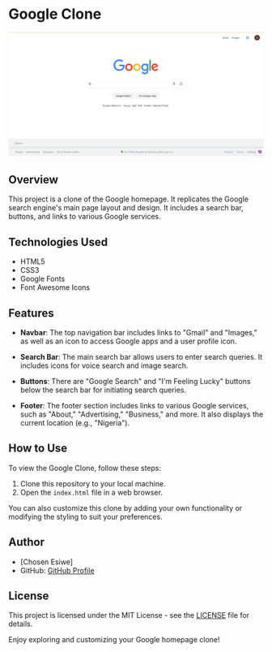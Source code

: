 # Google Clone

![Google Clone](google-clone-screenshot.png)

## Overview

This project is a clone of the Google homepage. It replicates the Google search engine's main page layout and design. It includes a search bar, buttons, and links to various Google services.

## Technologies Used

- HTML5
- CSS3
- Google Fonts
- Font Awesome Icons

## Features

- **Navbar**: The top navigation bar includes links to "Gmail" and "Images," as well as an icon to access Google apps and a user profile icon.

- **Search Bar**: The main search bar allows users to enter search queries. It includes icons for voice search and image search.

- **Buttons**: There are "Google Search" and "I'm Feeling Lucky" buttons below the search bar for initiating search queries.

- **Footer**: The footer section includes links to various Google services, such as "About," "Advertising," "Business," and more. It also displays the current location (e.g., "Nigeria").

## How to Use

To view the Google Clone, follow these steps:

1. Clone this repository to your local machine.
2. Open the `index.html` file in a web browser.

You can also customize this clone by adding your own functionality or modifying the styling to suit your preferences.

## Author

- [Chosen Esiwe]
- GitHub: [GitHub Profile](https://github.com/Choboy-dev)

## License

This project is licensed under the MIT License - see the [LICENSE](LICENSE) file for details.

Enjoy exploring and customizing your Google homepage clone!
